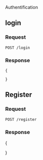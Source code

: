 Authentification

## login

### Request

`POST /login`

### Response

    {

    }




## Register

### Request 

`POST /register`

### Response

{

}

